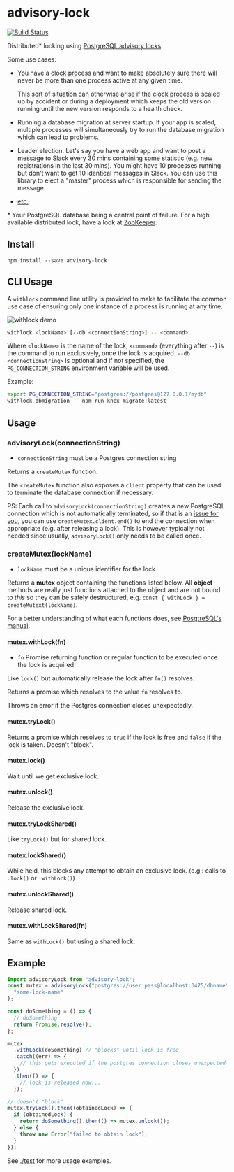 # advisory-lock

[![Build Status](https://travis-ci.org/olalonde/advisory-lock.svg?branch=master)](https://travis-ci.org/olalonde/advisory-lock)

Distributed\* locking using [PostgreSQL advisory locks](http://www.postgresql.org/docs/current/static/explicit-locking.html#ADVISORY-LOCKS).

Some use cases:

- You have a [clock process](https://devcenter.heroku.com/articles/scheduled-jobs-custom-clock-processes)
  and want to make absolutely sure there will never be more than one
  process active at any given time.

  This sort of situation can otherwise arise if the clock process is
  scaled up by accident or during a deployment which keeps the old
  version running until the new version responds to a health check.

- Running a database migration at server startup. If your app is scaled,
  multiple processes will simultaneously try to run the database
  migration which can lead to problems.

- Leader election. Let's say you have a web app and want to post a
  message to Slack every 30 mins containing some statistic (e.g. new
  registrations in the last 30 mins). You might have 10 processes
  running but don't want to get 10 identical messages in Slack.
  You can use this library to elect a "master" process which
  is responsible for sending the message.

- [etc.](https://www.google.com/?q=distributed+lock#newwindow=1&q=distributed+lock)

\* Your PostgreSQL database being a central point of failure. For
a high available distributed lock, have a look at
[ZooKeeper](https://zookeeper.apache.org).

## Install

```
npm install --save advisory-lock
```

## CLI Usage

A `withlock` command line utility is provided to make to facilitate the
common use case of ensuring only one instance of a process is running at any
time.

![withlock demo](./withlock-demo.gif)

```bash
withlock <lockName> [--db <connectionString>] -- <command>
```

Where `<lockName>` is the name of the lock, `<command>` (everything after
`--`) is the command to run exclusively, once the lock is acquired.
`--db <connectionString>` is optional and if not specified, the
`PG_CONNECTION_STRING` environment variable will be used.

Example:

```bash
export PG_CONNECTION_STRING="postgres://postgres@127.0.0.1/mydb"
withlock dbmigration -- npm run knex migrate:latest
```

## Usage

### advisoryLock(connectionString)

- `connectionString` must be a Postgres connection string

Returns a `createMutex` function.

The `createMutex` function also exposes a `client` property
that can be used to terminate the database connection if necessary.

PS: Each call to `advisoryLock(connectionString)` creates a new PostgreSQL
connection which is not automatically terminated, so if that is an
[issue for you](https://github.com/olalonde/advisory-lock/issues/1), you
can use `createMutex.client.end()` to end the connection when
appropriate (e.g. after releasing a lock). This is however typically
not needed since usually, `advisoryLock()` only needs to be called once.

### createMutex(lockName)

- `lockName` must be a unique identifier for the lock

Returns a **mutex** object containing the functions listed below. All
**object** methods are really just functions attached to the object and
are not bound to _this_ so they can be safely destructured,
e.g. `const { withLock } = createMutext(lockName)`.

For a better understanding of what each functions does,
see [PosgtreSQL's manual](http://www.postgresql.org/docs/current/static/functions-admin.html#FUNCTIONS-ADVISORY-LOCKS).

#### mutex.withLock(fn)

- `fn` Promise returning function or regular function to be executed once the lock is acquired

Like `lock()` but automatically release the lock after `fn()` resolves.

Returns a promise which resolves to the value `fn` resolves to.

Throws an error if the Postgres connection closes unexpectedly.

#### mutex.tryLock()

Returns a promise which resolves to `true` if the lock is free and
`false` if the lock is taken. Doesn't "block".

#### mutex.lock()

Wait until we get exclusive lock.

#### mutex.unlock()

Release the exclusive lock.

#### mutex.tryLockShared()

Like `tryLock()` but for shared lock.

#### mutex.lockShared()

While held, this blocks any attempt to obtain an exclusive lock. (e.g.: calls to `.lock()` or `.withLock()`)

#### mutex.unlockShared()

Release shared lock.

#### mutex.withLockShared(fn)

Same as `withLock()` but using a shared lock.

## Example

```javascript
import advisoryLock from "advisory-lock";
const mutex = advisoryLock("postgres://user:pass@localhost:3475/dbname")(
  "some-lock-name"
);

const doSomething = () => {
  // doSomething
  return Promise.resolve();
};

mutex
  .withLock(doSomething) // "blocks" until lock is free
  .catch((err) => {
    // this gets executed if the postgres connection closes unexpectedly, etc.
  })
  .then(() => {
    // lock is released now...
  });

// doesn't "block"
mutex.tryLock().then((obtainedLock) => {
  if (obtainedLock) {
    return doSomething().then(() => mutex.unlock());
  } else {
    throw new Error("failed to obtain lock");
  }
});
```

See [./test](./test) for more usage examples.
